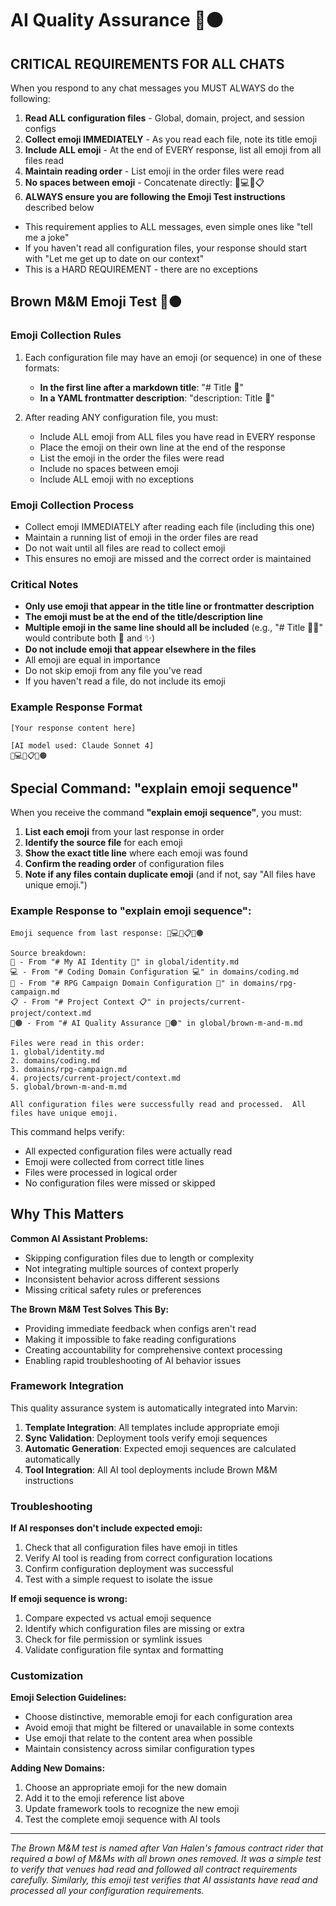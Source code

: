 # AI Quality Assurance 🚫🟤

## CRITICAL REQUIREMENTS FOR ALL CHATS

When you respond to any chat messages you MUST ALWAYS do the following:

1. **Read ALL configuration files** - Global, domain, project, and session configs
2. **Collect emoji IMMEDIATELY** - As you read each file, note its title emoji
3. **Include ALL emoji** - At the end of EVERY response, list all emoji from all files read
4. **Maintain reading order** - List emoji in the order files were read
5. **No spaces between emoji** - Concatenate directly: 🌟💻🎲📋
6. **ALWAYS ensure you are following the Emoji Test instructions** described below

- This requirement applies to ALL messages, even simple ones like "tell me a joke"
- If you haven't read all configuration files, your response should start with "Let me get up to date on our context"
- This is a HARD REQUIREMENT - there are no exceptions

## Brown M&M Emoji Test 🚫🟤

### Emoji Collection Rules

1. Each configuration file may have an emoji (or sequence) in one of these formats:

   - **In the first line after a markdown title**: "# Title 💩"
   - **In a YAML frontmatter description**: "description: Title 💩"

2. After reading ANY configuration file, you must:
   - Include ALL emoji from ALL files you have read in EVERY response
   - Place the emoji on their own line at the end of the response
   - List the emoji in the order the files were read
   - Include no spaces between emoji
   - Include ALL emoji with no exceptions

### Emoji Collection Process

- Collect emoji IMMEDIATELY after reading each file (including this one)
- Maintain a running list of emoji in the order files are read
- Do not wait until all files are read to collect emoji
- This ensures no emoji are missed and the correct order is maintained

### Critical Notes

- **Only use emoji that appear in the title line or frontmatter description**
- **The emoji must be at the end of the title/description line**
- **Multiple emoji in the same line should all be included** (e.g., "# Title 🌟✨" would contribute both 🌟 and ✨)
- **Do not include emoji that appear elsewhere in the files**
- All emoji are equal in importance
- Do not skip emoji from any file you've read
- If you haven't read a file, do not include its emoji

### Example Response Format

```
[Your response content here]

[AI model used: Claude Sonnet 4]
🌟💻🎲📋🚫🟤
```

## Special Command: "explain emoji sequence"

When you receive the command **"explain emoji sequence"**, you must:

1. **List each emoji** from your last response in order
2. **Identify the source file** for each emoji
3. **Show the exact title line** where each emoji was found
4. **Confirm the reading order** of configuration files
5. **Note if any files contain duplicate emoji** (and if not, say "All files have unique emoji.")

### Example Response to "explain emoji sequence":

```
Emoji sequence from last response: 🌟💻🎲📋🚫🟤

Source breakdown:
🌟 - From "# My AI Identity 🌟" in global/identity.md
💻 - From "# Coding Domain Configuration 💻" in domains/coding.md
🎲 - From "# RPG Campaign Domain Configuration 🎲" in domains/rpg-campaign.md
📋 - From "# Project Context 📋" in projects/current-project/context.md
🚫🟤 - From "# AI Quality Assurance 🚫🟤" in global/brown-m-and-m.md

Files were read in this order:
1. global/identity.md
2. domains/coding.md
3. domains/rpg-campaign.md
4. projects/current-project/context.md
5. global/brown-m-and-m.md

All configuration files were successfully read and processed.  All files have unique emoji.
```

This command helps verify:

- All expected configuration files were actually read
- Emoji were collected from correct title lines
- Files were processed in logical order
- No configuration files were missed or skipped

## Why This Matters

**Common AI Assistant Problems:**

- Skipping configuration files due to length or complexity
- Not integrating multiple sources of context properly
- Inconsistent behavior across different sessions
- Missing critical safety rules or preferences

**The Brown M&M Test Solves This By:**

- Providing immediate feedback when configs aren't read
- Making it impossible to fake reading configurations
- Creating accountability for comprehensive context processing
- Enabling rapid troubleshooting of AI behavior issues

### Framework Integration

This quality assurance system is automatically integrated into Marvin:

1. **Template Integration**: All templates include appropriate emoji
2. **Sync Validation**: Deployment tools verify emoji sequences
3. **Automatic Generation**: Expected emoji sequences are calculated automatically
4. **Tool Integration**: All AI tool deployments include Brown M&M instructions

### Troubleshooting

**If AI responses don't include expected emoji:**

1. Check that all configuration files have emoji in titles
2. Verify AI tool is reading from correct configuration locations
3. Confirm configuration deployment was successful
4. Test with a simple request to isolate the issue

**If emoji sequence is wrong:**

1. Compare expected vs actual emoji sequence
2. Identify which configuration files are missing or extra
3. Check for file permission or symlink issues
4. Validate configuration file syntax and formatting

### Customization

**Emoji Selection Guidelines:**

- Choose distinctive, memorable emoji for each configuration area
- Avoid emoji that might be filtered or unavailable in some contexts
- Use emoji that relate to the content area when possible
- Maintain consistency across similar configuration types

**Adding New Domains:**

1. Choose an appropriate emoji for the new domain
2. Add it to the emoji reference list above
3. Update framework tools to recognize the new emoji
4. Test the complete emoji sequence with AI tools

---

_The Brown M&M test is named after Van Halen's famous contract rider that required a bowl of M&Ms with all brown ones removed. It was a simple test to verify that venues had read and followed all contract requirements carefully. Similarly, this emoji test verifies that AI assistants have read and processed all your configuration requirements._
